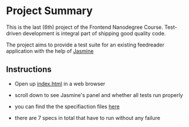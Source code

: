 # Project Summary

This is the last (6th) project of the Frontend Nanodegree Course. Test-driven development is integral part of shipping good quality code.


The project aims to provide a test suite for an existing feedreader application with the help of [Jasmine](http://jasmine.github.io)

## Instructions 

- Open up [index.html](index.html) in a web browser

- scroll down to see Jasmine's panel and whether all tests run properly

- you can find the the specifiaction files [here](jasmmine/spec/feedreader.js)

- there are 7 specs in total that have to run without any failure









